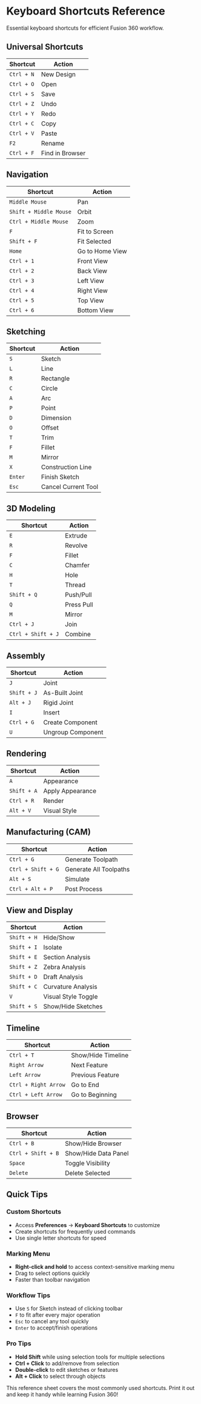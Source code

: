 # Keyboard Shortcuts Reference

Essential keyboard shortcuts for efficient Fusion 360 workflow.

## Universal Shortcuts

| Shortcut | Action |
|----------|---------|
| `Ctrl + N` | New Design |
| `Ctrl + O` | Open |
| `Ctrl + S` | Save |
| `Ctrl + Z` | Undo |
| `Ctrl + Y` | Redo |
| `Ctrl + C` | Copy |
| `Ctrl + V` | Paste |
| `F2` | Rename |
| `Ctrl + F` | Find in Browser |

## Navigation

| Shortcut | Action |
|----------|---------|
| `Middle Mouse` | Pan |
| `Shift + Middle Mouse` | Orbit |
| `Ctrl + Middle Mouse` | Zoom |
| `F` | Fit to Screen |
| `Shift + F` | Fit Selected |
| `Home` | Go to Home View |
| `Ctrl + 1` | Front View |
| `Ctrl + 2` | Back View |
| `Ctrl + 3` | Left View |
| `Ctrl + 4` | Right View |
| `Ctrl + 5` | Top View |
| `Ctrl + 6` | Bottom View |

## Sketching

| Shortcut | Action |
|----------|---------|
| `S` | Sketch |
| `L` | Line |
| `R` | Rectangle |
| `C` | Circle |
| `A` | Arc |
| `P` | Point |
| `D` | Dimension |
| `O` | Offset |
| `T` | Trim |
| `F` | Fillet |
| `M` | Mirror |
| `X` | Construction Line |
| `Enter` | Finish Sketch |
| `Esc` | Cancel Current Tool |

## 3D Modeling

| Shortcut | Action |
|----------|---------|
| `E` | Extrude |
| `R` | Revolve |
| `F` | Fillet |
| `C` | Chamfer |
| `H` | Hole |
| `T` | Thread |
| `Shift + Q` | Push/Pull |
| `Q` | Press Pull |
| `M` | Mirror |
| `Ctrl + J` | Join |
| `Ctrl + Shift + J` | Combine |

## Assembly

| Shortcut | Action |
|----------|---------|
| `J` | Joint |
| `Shift + J` | As-Built Joint |
| `Alt + J` | Rigid Joint |
| `I` | Insert |
| `Ctrl + G` | Create Component |
| `U` | Ungroup Component |

## Rendering

| Shortcut | Action |
|----------|---------|
| `A` | Appearance |
| `Shift + A` | Apply Appearance |
| `Ctrl + R` | Render |
| `Alt + V` | Visual Style |

## Manufacturing (CAM)

| Shortcut | Action |
|----------|---------|
| `Ctrl + G` | Generate Toolpath |
| `Ctrl + Shift + G` | Generate All Toolpaths |
| `Alt + S` | Simulate |
| `Ctrl + Alt + P` | Post Process |

## View and Display

| Shortcut | Action |
|----------|---------|
| `Shift + H` | Hide/Show |
| `Shift + I` | Isolate |
| `Shift + E` | Section Analysis |
| `Shift + Z` | Zebra Analysis |
| `Shift + D` | Draft Analysis |
| `Shift + C` | Curvature Analysis |
| `V` | Visual Style Toggle |
| `Shift + S` | Show/Hide Sketches |

## Timeline

| Shortcut | Action |
|----------|---------|
| `Ctrl + T` | Show/Hide Timeline |
| `Right Arrow` | Next Feature |
| `Left Arrow` | Previous Feature |
| `Ctrl + Right Arrow` | Go to End |
| `Ctrl + Left Arrow` | Go to Beginning |

## Browser

| Shortcut | Action |
|----------|---------|
| `Ctrl + B` | Show/Hide Browser |
| `Ctrl + Shift + B` | Show/Hide Data Panel |
| `Space` | Toggle Visibility |
| `Delete` | Delete Selected |

## Quick Tips

### Custom Shortcuts
- Access **Preferences** → **Keyboard Shortcuts** to customize
- Create shortcuts for frequently used commands
- Use single letter shortcuts for speed

### Marking Menu
- **Right-click and hold** to access context-sensitive marking menu
- Drag to select options quickly
- Faster than toolbar navigation

### Workflow Tips
- Use `S` for Sketch instead of clicking toolbar
- `F` to fit after every major operation
- `Esc` to cancel any tool quickly
- `Enter` to accept/finish operations

### Pro Tips
- **Hold Shift** while using selection tools for multiple selections
- **Ctrl + Click** to add/remove from selection
- **Double-click** to edit sketches or features
- **Alt + Click** to select through objects

This reference sheet covers the most commonly used shortcuts. Print it out and keep it handy while learning Fusion 360!